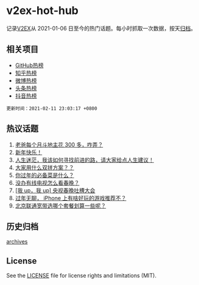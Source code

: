 # v2ex-hot-hub

 记录[V2EX](https://www.v2ex.com/)从 2021-01-06 日至今的热门话题。每小时抓取一次数据，按天[归档](archives)。
 
 ## 相关项目

- [GitHub热榜](https://github.com/lonnyzhang423/github-hot-hub)
- [知乎热榜](https://github.com/lonnyzhang423/zhihu-hot-hub)
- [微博热榜](https://github.com/lonnyzhang423/weibo-hot-hub)
- [头条热榜](https://github.com/lonnyzhang423/toutiao-hot-hub)
- [抖音热榜](https://github.com/lonnyzhang423/douyin-hot-hub)


 `更新时间：2021-02-11 23:03:17 +0800`

## 热议话题

1. [老爸每个月斗地主花 300 多，咋弄？](https://www.v2ex.com/t/752903)
1. [新年快乐！](https://www.v2ex.com/t/752906)
1. [人生迷茫，我该如何寻找前进的路，请大家给点人生建议！](https://www.v2ex.com/t/752959)
1. [大家用什么双拼方案？？](https://www.v2ex.com/t/752937)
1. [你过年的必备菜是什么？](https://www.v2ex.com/t/752922)
1. [没办有线电视怎么看春晚？](https://www.v2ex.com/t/752939)
1. [[我 up，我 up] 央视春晚吐槽大会](https://www.v2ex.com/t/752980)
1. [过年无聊， iPhone 上有啥好玩的游戏推荐不？](https://www.v2ex.com/t/752924)
1. [北京联通宽带选哪个套餐划算一些呢？](https://www.v2ex.com/t/752927)

## 历史归档

[archives](archives)

## License

See the [LICENSE](LICENSE) file for license rights and limitations (MIT).
